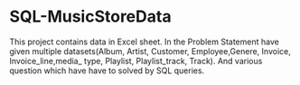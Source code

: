 # SQL-MusicStoreData

This project contains data in Excel sheet. In the Problem Statement have given multiple datasets(Album, Artist, Customer, Employee,Genere, Invoice, Invoice_line,media_ type, Playlist, Playlist_track, Track). 
And various question which have have to solved by SQL queries.   
